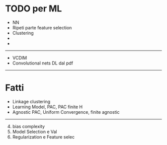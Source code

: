 # TODO per ML
* NN
* Ripeti parte feature selection 
* Clustering
*
*

---

* VCDIM
* Convolutional nets DL dal pdf


---

# Fatti

* Linkage clustering
* Learning Model, PAC, PAC finite H
* Agnostic PAC, Uniform Convergence, finite agnostic
---
4. bias complexity
5. Model Selection e Val
6. Regularization e Feature selec
